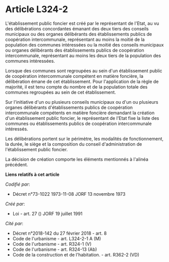 # Article L324-2

L'établissement public foncier est créé par le représentant de l'Etat, au vu des délibérations concordantes émanant des deux
tiers des conseils municipaux ou des organes délibérants des établissements publics de coopération intercommunale,
représentant au moins la moitié de la population des communes intéressées ou la moitié des conseils municipaux ou organes
délibérants des établissements publics de coopération intercommunale, représentant au moins les deux tiers de la population
des communes intéressées.

Lorsque des communes sont regroupées au sein d'un établissement public de coopération intercommunale compétent en matière
foncière, la délibération émane de cet établissement. Pour l'application de la règle de majorité, il est tenu compte du
nombre et de la population totale des communes regroupées au sein de cet établissement.

Sur l'initiative d'un ou plusieurs conseils municipaux ou d'un ou plusieurs organes délibérants d'établissements publics de
coopération intercommunale compétents en matière foncière demandant la création d'un établissement public foncier, le
représentant de l'Etat fixe la liste des communes ou établissements publics de coopération intercommunale intéressés.

Les délibérations portent sur le périmètre, les modalités de fonctionnement, la durée, le siège et la composition du conseil
d'administration de l'établissement public foncier.

La décision de création comporte les éléments mentionnés à l'alinéa précédent.

**Liens relatifs à cet article**

_Codifié par_:

  - Décret n°73-1022 1973-11-08 JORF 13 novembre 1973

_Créé par_:

  - Loi - art. 27 () JORF 19 juillet 1991

_Cité par_:

  - Décret n°2018-142 du 27 février 2018 - art. 8
  - Code de l'urbanisme - art. L324-2-1 A (M)
  - Code de l'urbanisme - art. R324-1 (V)
  - Code de l'urbanisme - art. R324-13 (Ab)
  - Code de la construction et de l'habitation. - art. R362-2 (VD)

